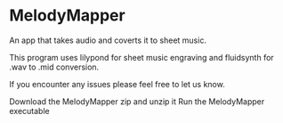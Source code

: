 # MelodyMapper
An app that takes audio and coverts it to sheet music.


This program uses lilypond for sheet music engraving and fluidsynth for .wav to .mid conversion.

If you encounter any issues please feel free to let us know.

Download the MelodyMapper zip and unzip it
Run the MelodyMapper executable
